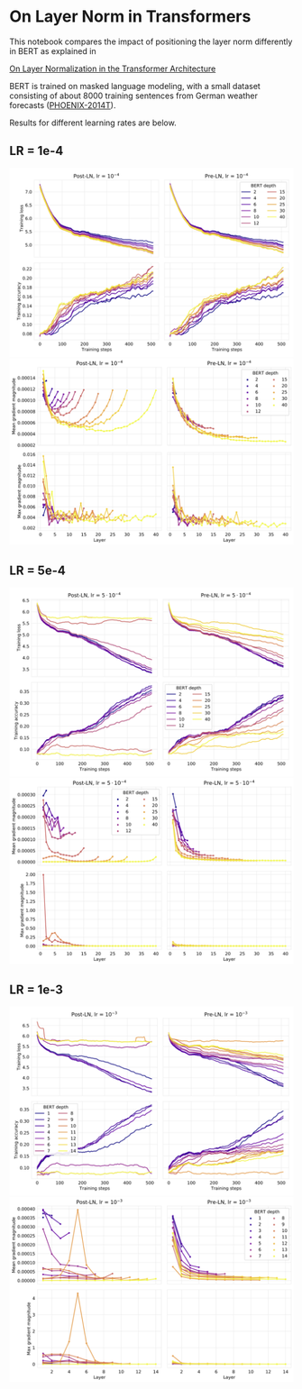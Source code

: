 # On Layer Norm in Transformers

This notebook compares the impact of positioning the layer norm differently in BERT as explained in

[On Layer Normalization in the Transformer Architecture](http://proceedings.mlr.press/v119/xiong20b/xiong20b.pdf)

BERT is trained on masked language modeling, with a small dataset consisting of about 8000 training sentences from German weather forecasts ([PHOENIX-2014T](https://www-i6.informatik.rwth-aachen.de/~koller/RWTH-PHOENIX-2014-T/)).

Results for different learning rates are below.

## LR = 1e-4
![Loss and accuracy, learning rate = 1e-4](images/loss_acc_1e-4.png)
![Gradients, learning rate = 1e-4](images/grad_1e-4.png)

## LR = 5e-4
![Loss and accuracy, learning rate = 5e-4](images/loss_acc_5e-4.png)
![Gradients, learning rate = 5e-4](images/grad_5e-4.png)

## LR = 1e-3
![Loss and accuracy, learning rate = 1e-3](images/loss_acc_1e-3.png)
![Gradients, learning rate = 1e-3](images/grad_1e-3.png)

